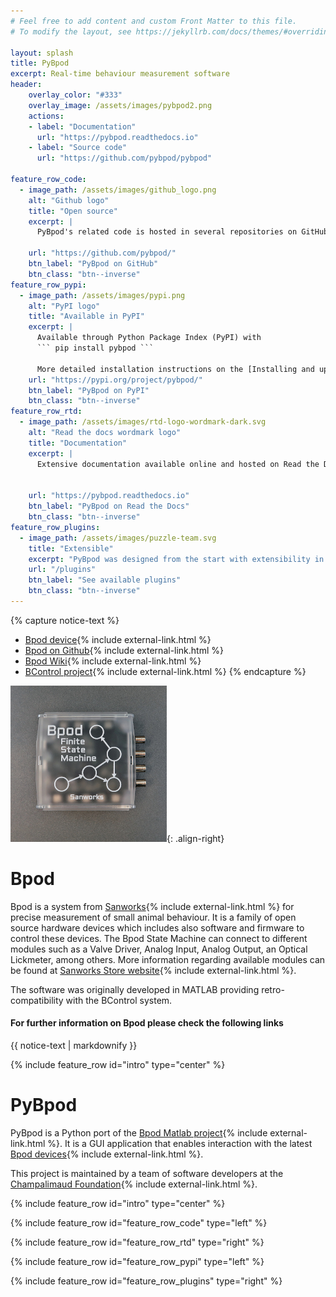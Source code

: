 ```yaml
---
# Feel free to add content and custom Front Matter to this file.
# To modify the layout, see https://jekyllrb.com/docs/themes/#overriding-theme-defaults

layout: splash
title: PyBpod
excerpt: Real-time behaviour measurement software
header:
    overlay_color: "#333"
    overlay_image: /assets/images/pybpod2.png
    actions:
    - label: "Documentation"
      url: "https://pybpod.readthedocs.io"
    - label: "Source code"
      url: "https://github.com/pybpod/pybpod"

feature_row_code:
  - image_path: /assets/images/github_logo.png
    alt: "Github logo"
    title: "Open source"
    excerpt: |
      PyBpod's related code is hosted in several repositories on GitHub.

    url: "https://github.com/pybpod/"
    btn_label: "PyBpod on GitHub"
    btn_class: "btn--inverse"
feature_row_pypi:
  - image_path: /assets/images/pypi.png
    alt: "PyPI logo"
    title: "Available in PyPI"
    excerpt: |
      Available through Python Package Index (PyPI) with  
      ``` pip install pybpod ```  

      More detailed installation instructions on the [Installing and updating](https://pybpod.readthedocs.io/en/v1.7.8/getting-started/install.html){:target="_blank"} <i class="fas fa-external-link-alt fa-xs"/> section of the documentation.
    url: "https://pypi.org/project/pybpod/"
    btn_label: "PyBpod on PyPI"
    btn_class: "btn--inverse"
feature_row_rtd:
  - image_path: /assets/images/rtd-logo-wordmark-dark.svg
    alt: "Read the docs wordmark logo"
    title: "Documentation"
    excerpt: |
      Extensive documentation available online and hosted on Read the Docs.


    url: "https://pybpod.readthedocs.io"
    btn_label: "PyBpod on Read the Docs"
    btn_class: "btn--inverse"
feature_row_plugins:
  - image_path: /assets/images/puzzle-team.svg
    title: "Extensible"
    excerpt: "PyBpod was designed from the start with extensibility in mind.You can use the plugins already developed to extend PyBpod's functionality or develop your own to fit your needs."
    url: "/plugins"
    btn_label: "See available plugins"
    btn_class: "btn--inverse"
---
```

{% capture notice-text %}
* [Bpod device](https://sanworks.io/shop/viewproduct?productID=1024){% include external-link.html %}
* [Bpod on Github](https://github.com/sanworks/Bpod){% include external-link.html %}
* [Bpod Wiki](https://sites.google.com/site/bpoddocumentation/){% include external-link.html %}
* [BControl project](http://brodywiki.princeton.edu/bcontrol/index.php/Main_Page/){% include external-link.html %}
{% endcapture %}

![bpod state machine](/assets/images/bpod.jpg){: .align-right}
# Bpod #
Bpod is a system from [Sanworks](https://sanworks.io){% include external-link.html %} for precise measurement of small animal behaviour. It is a family of open source hardware devices which includes also software and firmware to control these devices. The Bpod State Machine can connect to different modules
such as a Valve Driver, Analog Input, Analog Output, an Optical Lickmeter, among others. More information regarding available modules can be found at [Sanworks Store website](https://sanworks.io/shop/products.php?productFamily=bpod){% include external-link.html %}.

The software was originally developed in MATLAB providing retro-compatibility with the BControl system.

<div class="notice--info">
  <h4>For further information on Bpod please check the following links</h4>
  {{ notice-text | markdownify }}
</div>

{% include feature_row id="intro" type="center" %}

# PyBpod #
PyBpod is a Python port of the [Bpod Matlab project](https://github.com/sanworks/Bpod>){% include external-link.html %}. It is a GUI application that enables interaction with the latest [Bpod devices](https://sanworks.io/shop/products.php?productFamily=bpod){% include external-link.html %}.

This project is maintained by a team of software developers at the [Champalimaud Foundation](http://research.fchampalimaud.org){% include external-link.html %}.

{% include feature_row id="intro" type="center" %}

{% include feature_row id="feature_row_code" type="left" %}

{% include feature_row id="feature_row_rtd" type="right" %}

{% include feature_row id="feature_row_pypi" type="left" %}

{% include feature_row id="feature_row_plugins" type="right" %}


<!-- 
{% highlight python linenos %}
def my_softcode_handler(data):
    global start, soundStream, timeit, cam, camOK
    print(data)
    if data == 55:
        print("----PLAY-----")
        soundStream.playSound()
        start = timeit.default_timer()
        if not camOK:
            cam.record()
            camOK = True
    elif data == 66:
        soundStream.stopSound()
        print(':::::::::Time to stop:::::::::', timeit.default_timer() - start)
#=> prints 'Hi, Tom' to STDOUT.
{% endhighlight %} -->
